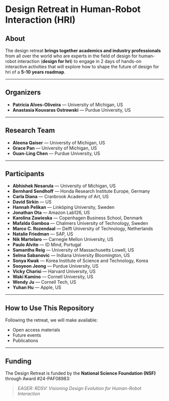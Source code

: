 # Design Retreat in Human-Robot Interaction (HRI)

## About

The design retreat **brings together academics and industry professionals** from  all over the world who are experts in the field of design for human-robot interaction (**design for hri**) to engage in 2 days of hands-on interactive activities that will explore how to shape the future of design for hri of a **5-10 years roadmap**.

---

## Organizers

- **Patrícia Alves-Oliveira** — University of Michigan, US  
- **Anastasia Kouvaras Ostrowski** — Purdue University, US

---

## Research Team

- **Aleena Qaiser** — University of Michigan, US
- **Grace Pan** — University of Michigan, US
- **Guan-Ling Chen** — Purdue University, US

---

## Participants

- **Abhishek Nesarula** — University of Michigan, US
- **Bernhard Sendhoff** — Honda Research Institute Europe, Germany
- **Carla Diana** — Cranbrook Academy of Art, US
- **David Sirkin** — US
- **Hannah Pelikan** — Linköping University, Sweden
- **Jonathan Ota** — Amazon Lab126, US
- **Karolina Zawieska** — Copenhagen Business School, Denmark
- **Mafalda Gamboa** — Chalmers University of Technology, Sweden
- **Marco C. Rozendaal** — Delft University of Technology, Netherlands
- **Natalie Friedman** — SAP, US
- **Nik Martelaro** — Carnegie Mellon University, US
- **Paulo Alvito** — ID Mind, Portugal
- **Samantha Reig** — University of Massachusetts Lowell, US
- **Selma Sabanovic** — Indiana University Bloomington, US
- **Sonya Kwak** — Korea Institute of Science and Technology, Korea
- **Sooyeon Jeong** — Purdue University, US
- **Vicky Charisi** — Harvard University, US
- **Waki Kamino** — Cornell University, US
- **Wendy Ju** — Cornell Tech, US
- **Yuhan Hu** — Apple, US

---

## How to Use This Repository

Following the retreat, we will make available:

- Open access materials
- Future events
- Publications

---

## Funding

The Design Retreat is funded by the **National Science Foundation (NSF)** through Award #24-PAF08983:  
> *EAGER: RDSV: Visioning Design Evolution for Human-Robot Interaction*
